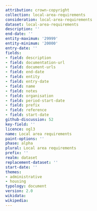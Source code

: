 ```yaml
---
attribution: crown-copyright
collection: local-area-requirements
consideration: local-area-requirements
dataset: local-area-requirements
description: ''
end-date: ''
entity-maximum: '29999'
entity-minimum: '20000'
entry-date: ''
fields:
- field: description
- field: documentation-url
- field: document-urls
- field: end-date
- field: entity
- field: entry-date
- field: name
- field: notes
- field: organisation
- field: period-start-date
- field: prefix
- field: reference
- field: start-date
github-discussion: 52
key-field: ''
licence: ogl3
name: Local area requirements
paint-options: ''
phase: alpha
plural: Local area requirements
prefix: ''
realm: dataset
replacement-dataset: ''
start-date: ''
themes:
- administrative
- housing
typology: document
version: 2.0
wikidata: 
wikipedia: 
---
```

